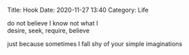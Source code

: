 Title: Hook
Date: 2020-11-27 13:40
Category: Life

do not believe I
know not what I  
desire, seek, require, believe

just because
sometimes I fall shy
of your simple imaginations
